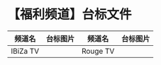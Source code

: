 # 【福利频道】台标文件
|频道名|台标图片|频道名|台标图片|
|:---:|:---:|:---:|:---:|
|IBiZa TV|<img src="">|Rouge TV|<img src="">|
